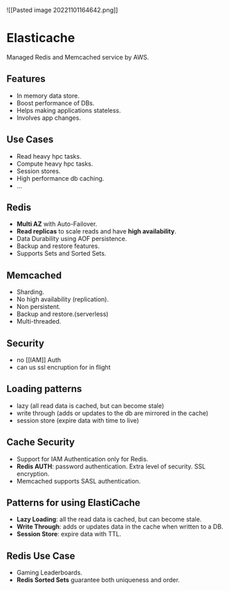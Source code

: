 ![[Pasted image 20221101164642.png]]
# Elasticache

Managed Redis and Memcached service by AWS.

## Features
- In memory data store.
- Boost performance of DBs.
- Helps making applications stateless.
- Involves app changes.

## Use Cases
- Read heavy hpc tasks.
- Compute heavy hpc tasks.
- Session stores.
- High performance db caching.
- ...

## Redis

- **Multi AZ** with Auto-Failover.
- **Read replicas** to scale reads and have **high availability**.
- Data Durability using AOF persistence.
- Backup and restore features.
- Supports Sets and Sorted Sets.

## Memcached

- Sharding.
- No high availability (replication).
- Non persistent.
- Backup and restore.(serverless)
- Multi-threaded.

## Security
- no [[IAM]] Auth
- can us ssl encruption for in flight

## Loading patterns
- lazy (all read data is cached, but can become stale)
- write through (adds or updates to the db are mirrored in the cache)
- session store (expire data with time to live)

## Cache Security

- Support for IAM Authentication only for Redis.
- **Redis AUTH**: password authentication. Extra level of security. SSL encryption.
- Memcached supports SASL authentication.

## Patterns for using ElastiCache

- **Lazy Loading**: all the read data is cached, but can become stale.
- **Write Through**: adds or updates data in the cache when written to a DB.
- **Session Store**: expire data with TTL.

## Redis Use Case

- Gaming Leaderboards.
- **Redis Sorted Sets** guarantee both uniqueness and order.
